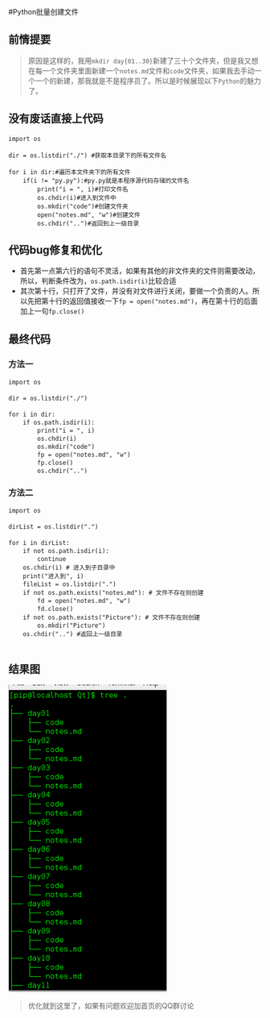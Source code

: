 #Python批量创建文件

## 前情提要

> 原因是这样的，我用`mkdir day{01..30}`新建了三十个文件夹，但是我又想在每一个文件夹里面新建一个`notes.md`文件和`code`文件夹，如果我去手动一个一个的新建，那我就是不是程序员了。所以是时候展现以下`Python`的魅力了。

## 没有废话直接上代码

```
import os

dir = os.listdir("./") #获取本目录下的所有文件名

for i in dir:#遍历本文件夹下的所有文件
    if(i != "py.py"):#py.py就是本程序源代码存储的文件名
        print("i = ", i)#打印文件名
        os.chdir(i)#进入到文件中
        os.mkdir("code")#创建文件夹
        open("notes.md", "w")#创建文件
        os.chdir("..")#返回到上一级目录
```

## 代码bug修复和优化

* 首先第一点第六行的语句不灵活，如果有其他的非文件夹的文件则需要改动，所以，判断条件改为，`os.path.isdir(i)`比较合适
* 其次第十行，只打开了文件，并没有对文件进行关闭，要做一个负责的人。所以先把第十行的返回值接收一下`fp = open("notes.md")`，再在第十行的后面加上一句`fp.close()`

## 最终代码

### 方法一

```
import os

dir = os.listdir("./")

for i in dir:
	if os.path.isdir(i):
		print("i = ", i)
		os.chdir(i)
		os.mkdir("code")
		fp = open("notes.md", "w")
		fp.close()
		os.chdir("..")
```
### 方法二

```
import os

dirList = os.listdir(".")

for i in dirList:
    if not os.path.isdir(i):
        continue
    os.chdir(i) # 进入到子目录中
    print("进入到", i)
    fileList = os.listdir(".")
    if not os.path.exists("notes.md"): # 文件不存在则创建
        fd = open("notes.md", "w")
        fd.close()
    if not os.path.exists("Picture"): # 文件不存在则创建
        os.mkdir("Picture")
    os.chdir("..") #返回上一级目录


```


## 结果图

![结果图](./Picture/Python_mkdir.png)

> 优化就到这里了，如果有问题欢迎加首页的QQ群讨论

